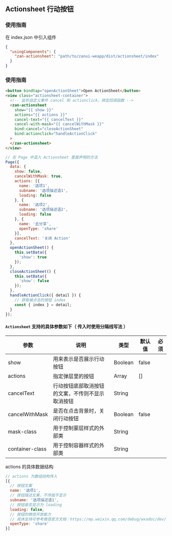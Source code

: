 ## Actionsheet 行动按钮

### 使用指南
在 index.json 中引入组件
```json
{
  "usingComponents": {
    "zan-actionsheet": "path/to/zanui-weapp/dist/actionsheet/index"
  }
}
```

### 使用指南

```html
<button bindtap="openActionSheet">Open ActionSheet</button>
<view class="actionsheet-container">
  <!-- 监听自定义事件 cancel 和 actionclick，绑定回调函数 -->
  <zan-actionsheet
    show="{{ show }}"
    actions="{{ actions }}"
    cancel-text="{{ cancelText }}"
    cancel-with-mask="{{ cancelWithMask }}"
    bind:cancel="closeActionSheet"
    bind:actionclick="handleActionClick"
  >
  </zan-actionsheet>
</view>
```

```js
// 在 Page 中混入 Actionsheet 里面声明的方法
Page({
  data: {
    show: false,
    cancelWithMask: true,
    actions: [{
      name: '选项1',
      subname: '选项描述语1',
      loading: false
    }, {
      name: '选项2',
      subname: '选项描述语2',
      loading: false
    }, {
      name: '去分享',
      openType: 'share'
    }],
    cancelText: '关闭 Action'
  },
  openActionSheet() {
    this.setData({
      'show': true
    });
  },
  closeActionSheet() {
    this.setData({
      'show': false
    });
  },
  handleActionClick({ detail }) {
    // 获取被点击的按钮 index
    const { index } = detail;
  }
});
```


#### `Actionsheet` 支持的具体参数如下（ 传入时使用分隔线写法 ）
| 参数       | 说明      | 类型       | 默认值       | 必须      |
|-----------|-----------|-----------|-------------|-------------|
| show | 用来表示是否展示行动按钮 | Boolean | false | |
| actions | 指定弹层里的按钮 | Array  | [] | |
| cancelText | 行动按钮底部取消按钮的文案，不传则不显示取消按钮 | String  | | |
| cancelWithMask | 是否在点击背景时，关闭行动按钮 | Boolean  | false | |
| mask-class | 用于控制蒙层样式的外部类 | String  | | |
| container-class | 用于控制容器样式的外部类 | String  | | |

actions 的具体数据结构
```js
// actions 为数组结构传入
[{
  // 按钮文案
  name: '选项1',
  // 按钮描述文案，不传就不显示
  subname: '选项描述语1',
  // 按钮是否显示为 loading
  loading: false,
  // 按钮的微信开放能力
  // 具体支持可参考微信官方文档：https://mp.weixin.qq.com/debug/wxadoc/dev/component/button.html
  openType: 'share'
}]
```


